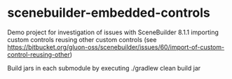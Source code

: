 # scenebuilder-embedded-controls

Demo project for investigation of issues with SceneBuilder 8.1.1 importing custom controls reusing other custom controls (see https://bitbucket.org/gluon-oss/scenebuilder/issues/60/import-of-custom-control-reusing-other)

Build jars in each submodule by executing 
./gradlew clean build jar
